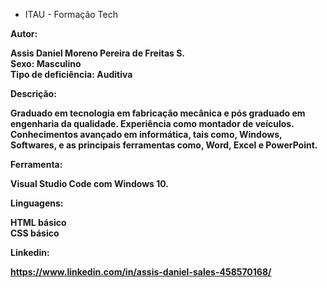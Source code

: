 - ITAU -  Formação Tech


<strong>Autor:<strong> <br>

Assis Daniel Moreno Pereira de Freitas S. <br>
Sexo: Masculino <br>
Tipo de deficiência: Auditiva <br>


<strong>Descrição:<strong>


Graduado em tecnologia em fabricação mecânica e pós graduado em engenharia da qualidade. Experiência como montador de veículos.
Conhecimentos avançado em informática, tais como, Windows, Softwares, e as principais ferramentas como, Word, Excel e PowerPoint.

<strong>Ferramenta:<strong>

Visual Studio Code com Windows 10.

<strong>Linguagens:<strong> 

HTML básico <br>
CSS básico 

<strong>Linkedin:<strong>

https://www.linkedin.com/in/assis-daniel-sales-458570168/
